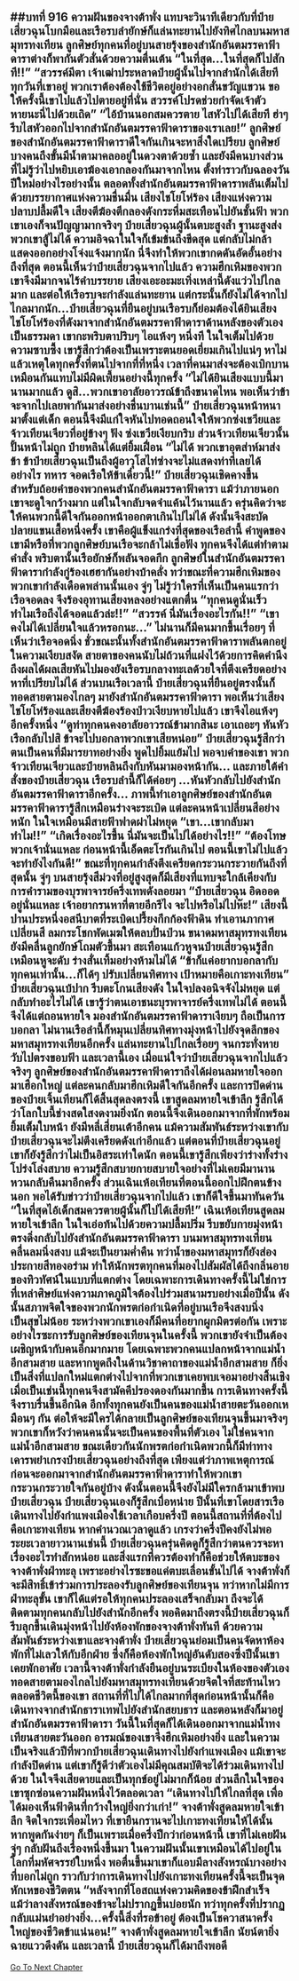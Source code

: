 ##บทที่ 916 ความฝันของจางต้าพั่ง
แทบจะวินาทีเดียวกับที่ป๋ายเสี่ยวฉุนโบกมือและเรือรบลำยักษ์ก็แล่นทะยานไปยังทิศไกลบนมหาสมุทรทงเทียน ลูกศิษย์ทุกคนที่อยู่บนสายรุ้งของสำนักอันตมรรคาฟ้าดาราต่างก็พากันตัวสั่นด้วยความตื่นเต้น
“ในที่สุด...ในที่สุดก็ไปสักที!!”
“สวรรค์มีตา เจ้าเฒ่าประหลาดป๋ายผู้นั้นไปจากสำนักได้เสียที ทุกวันที่เขาอยู่ พวกเราต้องต้องใช้ชีวิตอยู่อย่างอกสั่นขวัญแขวน ขอให้ครั้งนี้เขาไปแล้วไปตายอยู่ที่นั่น สวรรค์โปรดช่วยกำจัดเจ้าตัวหายนะนี่ไปด้วยเถิด”
“ไอ้บ้านนอกสมควรตาย ไสหัวไปได้เสียที ฮ่าๆ รีบไสหัวออกไปจากสำนักอันตมรรคาฟ้าดาราของเราเลย!” ลูกศิษย์ของสำนักอันตมรรคาฟ้าดาราดีใจกันเกินจะหาสิ่งใดเปรียบ ลูกศิษย์บางคนถึงขั้นมีน้ำตามาคลออยู่ในดวงตาด้วยซ้ำ และยังมีคนบางส่วนที่ไม่รู้ว่าไปหยิบเอาฆ้องเอากลองกันมาจากไหน ตั้งท่าราวกับฉลองวันปีใหม่อย่างไรอย่างนั้น
ตลอดทั้งสำนักอันตมรรคาฟ้าดาราพลันเต็มไปด้วยบรรยากาศแห่งความชื่นมื่น เสียงไชโยโห่ร้อง เสียงแห่งความปลาบปลื้มดีใจ เสียงตีฆ้องตีกลองดังกระหึ่มสะเทือนไปยันชั้นฟ้า
พวกเขาเองก็จนปัญญามากจริงๆ ป๋ายเสี่ยวฉุนผู้นั้นตบะสูงล้ำ ฐานะสูงส่ง พวกเขาสู้ไม่ได้ ความอิจฉาในใจก็เข้มข้นถึงขีดสุด แต่กลับไม่กล้าแสดงออกอย่างโจ่งแจ้งมากนัก นี่จึงทำให้พวกเขากดดันอัดอั้นอย่างถึงที่สุด ตอนนี้เห็นว่าป๋ายเสี่ยวฉุนจากไปแล้ว ความฮึกเหิมของพวกเขาจึงมีมากจนไร้คำบรรยาย
เสียงเอะอะมะเทิ่งเหล่านี้ดังแว่วไปไกลมาก และต่อให้เรือรบจะกำลังแล่นทะยาน แต่กระนั้นก็ยังไม่ได้จากไปไกลมากนัก...ป๋ายเสี่ยวฉุนที่ยืนอยู่บนเรือรบก็ย่อมต้องได้ยินเสียงไชโยโห่ร้องที่ดังมาจากสำนักอันตมรรคาฟ้าดาราด้านหลังของตัวเองเป็นธรรมดา
เขากะพริบตาปริบๆ ไอแห้งๆ หนึ่งที ในใจเต็มไปด้วยความซาบซึ้ง เขารู้สึกว่าต้องเป็นเพราะตนยอดเยี่ยมเกินไปแน่ๆ หาไม่แล้วเหตุใดทุกครั้งที่ตนไปจากที่ที่หนึ่ง เวลาที่คนมาส่งจะต้องเบิกบานเหมือนกันแทบไม่มีผิดเพี้ยนอย่างนี้ทุกครั้ง
“ไม่ได้ยินเสียงแบบนี้มานานมากแล้ว ดูสิ...พวกเขาอาลัยอาวรณ์ข้าถึงขนาดไหน พอเห็นว่าข้าจะจากไปเลยพากันมาส่งอย่างชื่นบานเช่นนี้” ป๋ายเสี่ยวฉุนหน้าหนามาตั้งแต่เด็ก ตอนนี้จึงมีแก่ใจหันไปทอดถอนใจให้พวกซ่งเชวียและจ้าวเทียนเจียวที่อยู่ข้างๆ ฟัง
ซ่งเชวียเงียบกริบ ส่วนจ้าวเทียนเจียวนั้นปั้นหน้าไม่ถูก ป๋ายหลินได้แต่ยิ้มเฝื่อน
“ไม่ได้ พวกเขาอุตส่าห์มาส่งข้า ข้าป๋ายเสี่ยวฉุนเป็นถึงผู้อาวุโสไท่ซ่างจะไม่แสดงท่าทีเลยได้อย่างไร ทหาร จอดเรือให้ข้าเดี๋ยวนี้!” ป๋ายเสี่ยวฉุนเชิดคางขึ้น สำหรับถ้อยคำของพวกคนสำนักอันตมรรคาฟ้าดารา แม้ว่าภายนอกเขาจะดูใจกว้างมาก แต่ในใจกลับจดจำแค้นไว้นานแล้ว ครุ่นคิดว่าจะให้คนพวกนี้ดีใจกันออกหน้าออกตาเกินไปไม่ได้ ดังนั้นจึงสะบัดปลายแขนเสื้อหนึ่งครั้ง
เขาคือผู้แข็งแกร่งที่สุดของเรือลำนี้ คำพูดของเขามีหรือที่พวกลูกศิษย์บนเรือจะกล้าไม่เชื่อฟัง ทุกคนจึงได้แต่ทำตามคำสั่ง พริบตานั้นเรือยักษ์ก็พลันจอดกึก
ลูกศิษย์ในสำนักอันตมรรคาฟ้าดารากำลังกู่ร้องเฮฮากันอย่างบ้าคลั่ง ทว่าขณะที่ความฮึกเหิมของพวกเขากำลังเดือดพล่านนั้นเอง จู่ๆ ไม่รู้ว่าใครที่เห็นเป็นคนแรกว่าเรือจอดลง จึงร้องอุทานเสียงหลงอย่างแตกตื่น
“ทุกคนดูนั่นเร็ว ทำไมเรือถึงได้จอดแล้วล่ะ!!”
“สวรรค์ นี่มันเรื่องอะไรกัน!!”
“เขาคงไม่ได้เปลี่ยนใจแล้วหรอกนะ...” ไม่นานก็มีคนมากขึ้นเรื่อยๆ ที่เห็นว่าเรือจอดนิ่ง ชั่วขณะนั้นทั้งสำนักอันตมรรคาฟ้าดาราพลันตกอยู่ในความเงียบสงัด สายตาของคนนับไม่ถ้วนที่แฝงไว้ด้วยการคิดคำนึงถึงผลได้ผลเสียหันไปมองยังเรือรบกลางทะเลด้วยใจที่ตึงเครียดอย่างหาที่เปรียบไม่ได้
ส่วนบนเรือเวลานี้ ป๋ายเสี่ยวฉุนที่ยืนอยู่ตรงนั้นก็ทอดสายตามองไกลๆ มายังสำนักอันตมรรคาฟ้าดารา พอเห็นว่าเสียงไชโยโห่ร้องและเสียงตีฆ้องร้องป่าวเงียบหายไปแล้ว เขาจึงไอแห้งๆ อีกครั้งหนึ่ง
“ดูท่าทุกคนคงอาลัยอาวรณ์ข้ามากสินะ เอาเถอะๆ หันหัวเรือกลับไปสิ ข้าจะไปบอกลาพวกเขาเสียหน่อย” ป๋ายเสี่ยวฉุนรู้สึกว่าตนเป็นคนที่มีมารยาทอย่างยิ่ง พูดไปยิ้มแย้มไป พอจบคำของเขา พวกจ้าวเทียนเจียวและป๋ายหลินถึงกับหันมามองหน้ากัน...
และภายใต้คำสั่งของป๋ายเสี่ยวฉุน เรือรบลำนี้ก็ได้ค่อยๆ ...หันหัวกลับไปยังสำนักอันตมรรคาฟ้าดาราอีกครั้ง...
ภาพนี้ทำเอาลูกศิษย์ของสำนักอันตมรรคาฟ้าดารารู้สึกเหมือนร่างจะระเบิด แต่ละคนหน้าเปลี่ยนสีอย่างหนัก ในใจเหมือนมีสายฟ้าฟาดผ่าไม่หยุด
“เขา...เขากลับมาทำไม!!”
“เกิดเรื่องอะไรขึ้น นี่มันจะเป็นไปได้อย่างไร!!”
“ต้องโทษพวกเจ้านั่นแหละ ก่อนหน้านี้เอ็ดตะโรกันเกินไป ตอนนี้เขาไม่ไปแล้ว จะทำยังไงกันดี!”
ขณะที่ทุกคนกำลังตึงเครียดกระวนกระวายกันถึงที่สุดนั้น จู่ๆ บนสายรุ้งสีม่วงที่อยู่สูงสุดก็มีเสียงที่แทบจะใกล้เคียงกับการคำรามของบุรพาจารย์ครึ่งเทพดังลอยมา
“ป๋ายเสี่ยวฉุน อิดออดอยู่นั่นแหละ เจ้าอยากรนหาที่ตายอีกรึไง จะไปหรือไม่ไปห๊ะ!”
เสียงนี้ปานประหนึ่งอสนีบาตที่ระเบิดเปรี้ยงกึกก้องฟ้าดิน ทำเอานภากาศเปลี่ยนสี ลมกระโชกพัดเมฆให้ตลบปั่นป่วน ขนาดมหาสมุทรทงเทียนยังมีคลื่นลูกยักษ์โถมตัวขึ้นมา สะเทือนแก้วหูจนป๋ายเสี่ยวฉุนรู้สึกเหมือนหูจะดับ ร่างสั่นเทิ้มอย่างห้ามไม่ได้
“ข้าก็แค่อยากบอกลากับทุกคนเท่านั้น...ก็ได้ๆ ปรับเปลี่ยนทิศทาง เป้าหมายคือเกาะทงเทียน” ป๋ายเสี่ยวฉุนเบ้ปาก รีบตะโกนเสียงดัง ในใจปลงอนิจจังไม่หยุด
แต่กลับทำอะไรไม่ได้ เขารู้ว่าตนเอาชนะบุรพาจารย์ครึ่งเทพไม่ได้ ตอนนี้จึงได้แต่ถอนหายใจ มองสำนักอันตมรรคาฟ้าดาราเงียบๆ ถือเป็นการบอกลา
ไม่นานเรือลำนี้ก็หมุนเปลี่ยนทิศทางมุ่งหน้าไปยังจุดลึกของมหาสมุทรทงเทียนอีกครั้ง แล่นทะยานไปไกลเรื่อยๆ จนกระทั่งหายวับไปตรงขอบฟ้า
และเวลานี้เอง เมื่อแน่ใจว่าป๋ายเสี่ยวฉุนจากไปแล้วจริงๆ ลูกศิษย์ของสำนักอันตมรรคาฟ้าดาราถึงได้ผ่อนลมหายใจออกมาเฮือกใหญ่ แต่ละคนกลับมาฮึกเหิมดีใจกันอีกครั้ง
และการปิดด่านของป๋ายเจิ้นเทียนก็ได้สิ้นสุดลงตรงนี้ เขาสูดลมหายใจเข้าลึก รู้สึกได้ว่าโลกใบนี้ช่างสดใสงดงามยิ่งนัก ตอนนี้จึงเดินออกมาจากที่พักพร้อมยิ้มเต็มใบหน้า
ยังมีหลี่เสี่ยนเต้าอีกคน แม้ความสัมพันธ์ระหว่างเขากับป๋ายเสี่ยวฉุนจะไม่ตึงเครียดดังเก่าอีกแล้ว แต่ตอนที่ป๋ายเสี่ยวฉุนอยู่ เขาก็ยังรู้สึกว่าไม่เป็นอิสระเท่าใดนัก ตอนนี้เขารู้สึกเพียงว่าร่างทั้งร่างโปร่งโล่งสบาย ความรู้สึกสบายกายสบายใจอย่างที่ไม่เคยมีมานานหวนกลับคืนมาอีกครั้ง
ส่วนเฉินเห้อเทียนที่ตอนนี้ออกไปฝึกตนข้างนอก พอได้รับข่าวว่าป๋ายเสี่ยวฉุนจากไปแล้ว เขาก็ดีใจขึ้นมาทันควัน
“ในที่สุดไอ้เด็กสมควรตายผู้นั้นก็ไปได้เสียที!” เฉินเห้อเทียนสูดลมหายใจเข้าลึก ในใจเอ่อท้นไปด้วยความปลื้มปริ่ม รีบขยับกายมุ่งหน้าตรงดิ่งกลับไปยังสำนักอันตมรรคาฟ้าดารา
บนมหาสมุทรทงเทียน คลื่นลมนิ่งสงบ แม้จะเป็นยามค่ำคืน ทว่าน้ำของมหาสมุทรก็ยังส่องประกายสีทองอร่าม ทำให้นักพรตทุกคนที่มองไปสัมผัสได้ถึงกลิ่นอายของทิวทัศน์ในแบบที่แตกต่าง โดยเฉพาะการเดินทางครั้งนี้ไม่ใช่การที่เหล่าศิษย์แห่งความภาคภูมิใจต้องไปร่วมสนามรบอย่างเมื่อปีนั้น ดังนั้นสภาพจิตใจของพวกนักพรตก่อกำเนิดที่อยู่บนเรือจึงสงบนิ่งเป็นสุขไม่น้อย
ระหว่างพวกเขาเองก็มีคนที่อยากผูกมิตรต่อกัน เพราะอย่างไรซะการรับลูกศิษย์ของเทียนจุนในครั้งนี้ พวกเขายังจำเป็นต้องเผชิญหน้ากับคนอีกมากมาย โดยเฉพาะพวกคนแปลกหน้าจากแม่น้ำอีกสามสาย และหากพูดถึงในด้านวิชาคาถาของแม่น้ำอีกสามสาย ก็ยิ่งเป็นสิ่งที่แปลกใหม่แตกต่างไปจากที่พวกเขาเคยพบเจอมาอย่างสิ้นเชิง
เมื่อเป็นเช่นนี้ทุกคนจึงสามัคคีปรองดองกันมากขึ้น การเดินทางครั้งนี้จึงราบรื่นขึ้นอีกนิด อีกทั้งทุกคนยังเป็นคนของแม่น้ำสายตะวันออกเหมือนๆ กัน ต่อให้จะมีใครได้กลายเป็นลูกศิษย์ของเทียนจุนขึ้นมาจริงๆ พวกเขาก็หวังว่าคนคนนั้นจะเป็นคนของพื้นที่ตัวเอง ไม่ใช่คนจากแม่น้ำอีกสามสาย
ขณะเดียวกันนักพรตก่อกำเนิดพวกนี้ก็มีท่าทางเคารพยำเกรงป๋ายเสี่ยวฉุนอย่างถึงที่สุด เพียงแต่ว่าภาพเหตุการณ์ก่อนจะออกมาจากสำนักอันตมรรคาฟ้าดาราทำให้พวกเขากระวนกระวายใจกันอยู่บ้าง ดังนั้นตอนนี้จึงยังไม่มีใครกล้ามาเข้าพบป๋ายเสี่ยวฉุน
ป๋ายเสี่ยวฉุนเองก็รู้สึกเบื่อหน่าย ปีนั้นที่เขาโดยสารเรือเดินทางไปยังกำแพงเมืองใช้เวลาเกือบครึ่งปี ตอนนี้สถานที่ที่ต้องไปคือเกาะทงเทียน หากคำนวณเวลาดูแล้ว เกรงว่าครึ่งปีคงยังไม่พอ
ระยะเวลายาวนานเช่นนี้ ป๋ายเสี่ยวฉุนครุ่นคิดดูก็รู้สึกว่าตนควรจะหาเรื่องอะไรทำสักหน่อย และสิ่งแรกที่ควรต้องทำก็คือช่วยให้ตบะของจางต้าพั่งฝ่าทะลุ
เพราะอย่างไรซะขอแค่ตบะเลื่อนขั้นไปได้ จางต้าพั่งก็จะมีสิทธิ์เข้าร่วมการประลองรับลูกศิษย์ของเทียนจุน ทว่าหากไม่มีการฝ่าทะลุขั้น เขาก็ได้แต่รอให้ทุกคนประลองเสร็จกลับมา ถึงจะได้ติดตามทุกคนกลับไปยังสำนักอีกครั้ง
พอคิดมาถึงตรงนี้ป๋ายเสี่ยวฉุนก็รีบลุกขึ้นเดินมุ่งหน้าไปยังห้องพักของจางต้าพั่งทันที ด้วยความสัมพันธ์ระหว่างเขาและจางต้าพั่ง ป๋ายเสี่ยวฉุนย่อมเป็นคนจัดหาห้องพักที่ไม่เลวให้กับอีกฝ่าย ซึ่งก็คือห้องพักใหญ่อันดับสองซึ่งปีนั้นเขาเคยพักอาศัย
เวลานี้จางต้าพั่งกำลังยืนอยู่บนระเบียงในห้องของตัวเอง ทอดสายตามองไกลไปยังมหาสมุทรทงเทียนด้วยจิตใจที่สะท้านไหว
ตลอดชีวิตนี้ของเขา สถานที่ที่ไปได้ไกลมากที่สุดก่อนหน้านั้นก็คือเดินทางจากสำนักธาราเทพไปยังสำนักสยบธาร และตอนหลังก็มาอยู่สำนักอันตมรรคาฟ้าดารา วันนี้ในที่สุดก็ได้เดินออกมาจากแม่น้ำทงเทียนสายตะวันออก อารมณ์ของเขาจึงฮึกเหิมอย่างยิ่ง
และในความเป็นจริงแล้วปีที่พวกป๋ายเสี่ยวฉุนเดินทางไปยังกำแพงเมือง แม้เขาจะกำลังปิดด่าน แต่เขาก็รู้ดีว่าตัวเองไม่มีคุณสมบัติจะได้ร่วมเดินทางไปด้วย ในใจจึงเสียดายและเป็นทุกข์อยู่ไม่มากก็น้อย ส่วนลึกในใจของเขาซุกซ่อนความฝันหนึ่งไว้ตลอดเวลา
“เดินทางไปให้ไกลที่สุด เพื่อได้มองเห็นฟ้าดินที่กว้างใหญ่ยิ่งกว่าเก่า!” จางต้าพั่งสูดลมหายใจเข้าลึก จิตใจกระเพื่อมไหว ที่เขายืนกรานจะไปเกาะทงเทียนให้ได้นั้น หากพูดกันง่ายๆ ก็เป็นเพราะเมื่อครึ่งปีกว่าก่อนหน้านี้ เขาที่ไม่เคยฝัน จู่ๆ กลับฝันถึงเรื่องหนึ่งขึ้นมา
ในความฝันนั้นเขาเหมือนได้ไปอยู่ในโลกที่มหัศจรรย์ใบหนึ่ง พอตื่นขึ้นมาเขาก็แอบมีลางสังหรณ์บางอย่างที่บอกไม่ถูก ราวกับว่าการเดินทางไปยังเกาะทงเทียนครั้งนี้จะเป็นจุดหักเหของชีวิตตน
“หลังจากที่โอสถแห่งความคิดของข้าฝึกสำเร็จ แม้ว่าลางสังหรณ์ของข้าจะไม่ปรากฏขึ้นบ่อยนัก ทว่าทุกครั้งที่ปรากฏกลับแม่นยำอย่างยิ่ง...ครั้งนี้สิ่งที่รอข้าอยู่ ต้องเป็นโชควาสนาครั้งใหญ่ของชีวิตข้าแน่นอน!” จางต้าพั่งสูดลมหายใจเข้าลึก นัยน์ตายิ่งฉายแววดึงดัน
และเวลานี้ ป๋ายเสี่ยวฉุนก็ได้มาถึงพอดี
------


[Go To Next Chapter]( ./63.md)